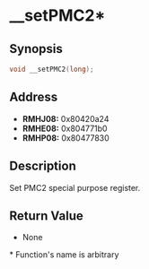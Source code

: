 # __setPMC2*



Synopsis
--------
```C++
void __setPMC2(long);
```



Address
-------
 * __RMHJ08:__ 0x80420a24
 * __RMHE08:__ 0x804771b0
 * __RMHP08:__ 0x80477830



Description
-----------
Set PMC2 special purpose register.



Return Value
------------
 * None



\* Function's name is arbitrary
